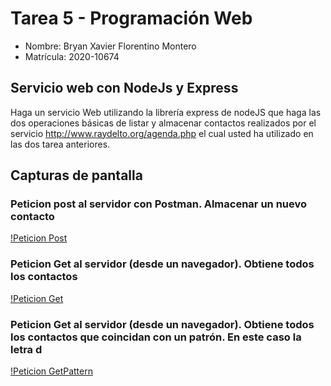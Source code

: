 # Tarea 5 - Programación Web

- Nombre: Bryan Xavier Florentino Montero
- Matrícula: 2020-10674

## Servicio web con NodeJs y Express

Haga un servicio Web utilizando la librería express de nodeJS que haga las dos
operaciones básicas de listar y almacenar contactos realizados por el servicio
http://www.raydelto.org/agenda.php el cual usted ha utilizado en las dos tarea
anteriores.

## Capturas de pantalla

### Peticion post al servidor con Postman. Almacenar un nuevo contacto
[!Peticion Post](img/CapturaPost.png)
### Peticion Get al servidor (desde un navegador). Obtiene todos los contactos 
[!Peticion Get](img/Captura0Get.png)
### Peticion Get al servidor (desde un navegador). Obtiene todos los contactos que coincidan con un patrón. En este caso la letra d
[!Peticion GetPattern](img/CapturaGetByPattern.png)